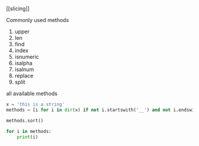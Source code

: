 [[slicing]]

Commonly used methods
1. upper 
2. len
3. find
4. index
5. isnumeric
6. isalpha
7. isalnum
8. replace
9. split

all available methods
```python
x = 'this is a string'
methods = [i for i in dir(x) if not i.startswith('__') and not i.endswith('__')]

methods.sort()

for i in methods:
	print(i)
```



